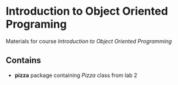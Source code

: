 # Introduction to Object Oriented Programing
Materials for course *Introduction to Object Oriented Programming*

## Contains

* **pizza** package containing *Pizza* class from lab 2

